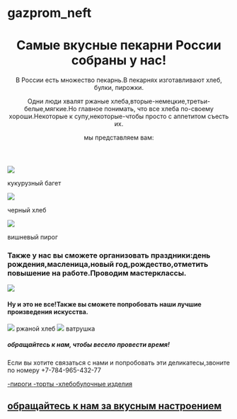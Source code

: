 # gazprom_neft<html>
  <title>пекарни</title>
<header>
<h1>Самые вкусные пекарни России собраны у нас!</h1>
<text-align:center>
<p>В России есть множество пекарнь.В пекарнях изготавливают хлеб, булки, пирожки.</p>
<p>Одни люди хвалят ржаные хлеба,вторые-немецкие,третьи-белые,мягкие.Но главное понимать,
что все хлеба по-своему хороши.Некоторые к супу,некоторые-чтобы просто с аппетитом съесть их.</p>
мы представляем вам:
</header>
<body>
<img src="https://ic.pics.livejournal.com/inesacipa/16011677/256647/256647_original.jpg">
<p>кукурузный багет</p>
<img src="https://photos.smugmug.com/By-Date/2020-5-%D0%9C%D0%B0%D0%B9/i-Ltpx3jK/0/de1aa79f/M/IMG_4265-M.jpg">
<p>черный хлеб</p>
<img src="https://finecooking.ru/images/recipe/vishnevyi-pirog/photo/960w.jpg">
<p>вишневый пирог</p>
<h3>Также у нас вы сможете организовать праздники:день рождения,масленица,новый год,рождество,отметить повышение на работе.Проводим мастерклассы.</h3>
<img src="https://w7.pngwing.com/pngs/303/697/png-transparent-toy-balloon-birthday-party-balloon-balloon-party-red-balloon.png">
<h4>Ну и это не все!Также вы сможете попробовать наши лучшие произведения искусства.</h4>
<img src="https://baking-academy.ru/upload/iblock/1a0/1a0a6fb9e48715d27949b4e3b96898c8.png">
ржаной хлеб
<img src="https://k-expro.ru/wp-content/uploads/2017/06/%D0%92%D0%B0%D1%82%D1%80%D1%83%D1%88%D0%BA%D0%B0-%D1%81-%D1%82%D0%B2%D0%BE%D1%80%D0%BE%D0%B3%D0%BE%D0%BC-100%D0%B3%D1%80.-2-600x600.jpg">
ватрушка
<h5>обращайтесь к нам, чтобы весело провести время!</h5>
</body>
<footer>
<p>Если вы хотите связаться с нами и попробовать эти деликатесы,звоните по номеру +7-784-965-432-77</p>
<a href="https://ru.wikipedia.org/wiki/%D0%9F%D0%B8%D1%80%D0%BE%D0%B3">-пироги
<a href="https://ru.wikipedia.org/wiki/%D0%A2%D0%BE%D1%80%D1%82">-торты
<a href="https://ru.wikipedia.org/wiki/%D0%A5%D0%BB%D0%B5%D0%B1%D0%BE%D0%B1%D1%83%D0%BB%D0%BE%D1%87%D0%BD%D0%BE%D0%B5_%D0%B8%D0%B7%D0%B4%D0%B5%D0%BB%D0%B8%D0%B5">-хлебобулочные изделия
<h2>обращайтесь к нам за вкусным настроением</h2>
</footer>
</html>
